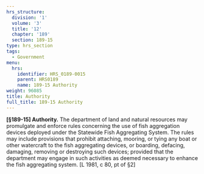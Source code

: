 ```yaml
---
hrs_structure:
  division: '1'
  volume: '3'
  title: '12'
  chapter: '189'
  section: 189-15
type: hrs_section
tags:
  - Government
menu:
  hrs:
    identifier: HRS_0189-0015
    parent: HRS0189
    name: 189-15 Authority
weight: 96085
title: Authority
full_title: 189-15 Authority
---
```

**[§189-15] Authority.** The department of land and natural resources may promulgate and enforce rules concerning the use of fish aggregation devices deployed under the Statewide Fish Aggregating System. The rules may include provisions that prohibit attaching, mooring, or tying any boat or other watercraft to the fish aggregating devices, or boarding, defacing, damaging, removing or destroying such devices; provided that the department may engage in such activities as deemed necessary to enhance the fish aggregating system. [L 1981, c 80, pt of §2]